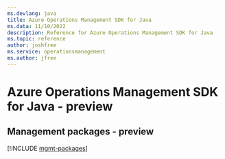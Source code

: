 ```yaml
---
ms.devlang: java
title: Azure Operations Management SDK for Java
ms.data: 11/10/2022
description: Reference for Azure Operations Management SDK for Java
ms.topic: reference
author: joshfree
ms.service: operationsmanagement
ms.author: jfree
---
```

# Azure Operations Management SDK for Java - preview

## Management packages - preview
[!INCLUDE [mgmt-packages](operations-management-mgmt-index.md)]